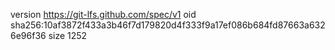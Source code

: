 version https://git-lfs.github.com/spec/v1
oid sha256:10af3872f433a3b46f7d179820d4f333f9a17ef086b684fd87663a6326e96f36
size 1252
